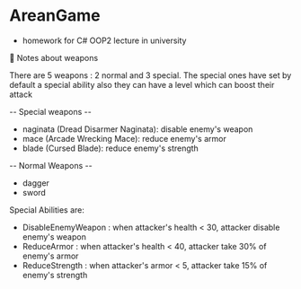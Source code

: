 # AreanGame
- homework for C# OOP2 lecture in university

📝 Notes about weapons

There are 5 weapons : 2 normal and 3 special. The special ones have set by default a special ability also they can have a level which can boost their attack

-- Special weapons --
- naginata (Dread Disarmer Naginata): disable enemy's weapon
- mace (Arcade Wrecking Mace): reduce enemy's armor
- blade (Cursed Blade): reduce enemy's strength

-- Normal Weapons --
- dagger
- sword

Special Abilities are:
- DisableEnemyWeapon : when attacker's health < 30, attacker disable enemy's weapon
- ReduceArmor : when attacker's health < 40, attacker take 30% of enemy's armor 
- ReduceStrength :  when attacker's armor < 5, attacker take 15% of enemy's strength 
 
